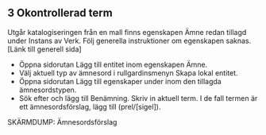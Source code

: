## 3 Okontrollerad term

Utgår katalogiseringen från en mall finns egenskapen Ämne redan tillagd under Instans av Verk. Följ generella instruktioner om egenskapen saknas. [Länk till generell sida]

* Öppna sidorutan Lägg till entitet inom egenskapen Ämne.
* Välj aktuell typ av ämnesord i rullgardinsmenyn Skapa lokal entitet.
* Öppna sidorutan Lägg till egenskaper under inom den tillagda ämnesordstypen.
* Sök efter och lägg till Benämning. Skriv in aktuell term. I de fall termen är ett ämnesordsförslag, lägg till (prel/[sigel]).

SKÄRMDUMP: Ämnesordsförslag
